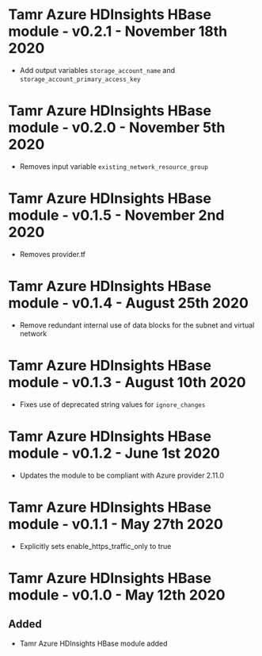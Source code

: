 # Tamr Azure HDInsights HBase module - v0.2.1 - November 18th 2020
* Add output variables `storage_account_name` and `storage_account_primary_access_key`
# Tamr Azure HDInsights HBase module - v0.2.0 - November 5th 2020
* Removes input variable `existing_network_resource_group`
# Tamr Azure HDInsights HBase module - v0.1.5 - November 2nd 2020
* Removes provider.tf
# Tamr Azure HDInsights HBase module - v0.1.4 - August 25th 2020
* Remove redundant internal use of data blocks for the subnet and virtual network
# Tamr Azure HDInsights HBase module - v0.1.3 - August 10th 2020
* Fixes use of deprecated string values for `ignore_changes`
# Tamr Azure HDInsights HBase module - v0.1.2 - June 1st 2020
* Updates the module to be compliant with Azure provider 2.11.0
# Tamr Azure HDInsights HBase module - v0.1.1 - May 27th 2020
* Explicitly sets enable_https_traffic_only to true
# Tamr Azure HDInsights HBase module - v0.1.0 - May 12th 2020
## Added
* Tamr Azure HDInsights HBase module added
